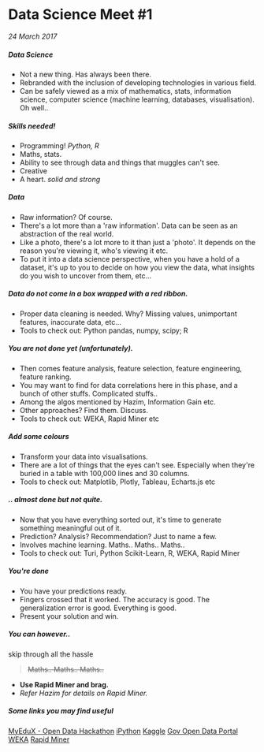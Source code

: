 # Data Science Meet #1
_24 March 2017_

##### Data Science

  - Not a new thing. Has always been there. 
  - Rebranded with the inclusion of developing technologies in various field.
  - Can be safely viewed as a mix of mathematics, stats, information science, computer science (machine learning, databases, visualisation). Oh well.. 
 
##### Skills needed!
- Programming! _Python, R_
- Maths, stats.
- Ability to see through data and things that muggles can't see. 
- Creative
- A heart. _solid and strong_  

##### Data 
- Raw information? Of course. 
- There's a lot more than a 'raw information'. Data can be seen as an abstraction of the real world. 
- Like a photo, there's a lot more to it than just a 'photo'. It depends on the reason you're viewing it, who's viewing it etc. 
- To put it into a data science perspective, when you have a hold of a dataset, it's up to you to decide on how you view the data, what insights do you wish to uncover from them, etc...

##### Data do not come in a box wrapped with a red ribbon. 
- Proper data cleaning is needed. Why? Missing values, unimportant features, inaccurate data, etc...
- Tools to check out: Python pandas, numpy, scipy; R

##### You are not done yet (unfortunately).

- Then comes feature analysis, feature selection, feature engineering, feature ranking.
- You may want to find for data correlations here in this phase, and a bunch of other stuffs. Complicated stuffs..
- Among the algos mentioned by Hazim, Information Gain etc. 
- Other approaches? Find them. Discuss.
- Tools to check out: WEKA, Rapid Miner etc

##### Add some colours
- Transform your data into visualisations. 
- There are a lot of things that the eyes can't see. Especially when they're buried in a table with 100,000 lines and 30 columns. 
- Tools to check out: Matplotlib, Plotly, Tableau, Echarts.js etc

##### .. almost done but not quite. 

- Now that you have everything sorted out, it's time to generate something meaningful out of it. 
- Prediction? Analysis? Recommendation? Just to name a few.
- Involves machine learning. Maths.. Maths.. Maths.. 
- Tools to check out: Turi, Python Scikit-Learn, R, WEKA, Rapid Miner

##### You're done
- You have your predictions ready.
- Fingers crossed that it worked. The accuracy is good. The generalization error is good. Everything is good. 
- Present your solution and win. 

##### You can however..
skip through all the hassle

> ~~Maths.. Maths.. Maths..~~
- **Use Rapid Miner and brag.** 
- _Refer Hazim for details on Rapid Miner._

##### Some links you may find useful
[MyEduX - Open Data Hackathon](http://project.fsktm.um.edu.my/myedux)
[iPython](https://ipython.org/install.html)
[Kaggle](https://www.kaggle.com/)
[Gov Open Data Portal](data.gov.my)
[WEKA](http://www.cs.waikato.ac.nz/ml/weka/)
[Rapid Miner](https://rapidminer.com/)
